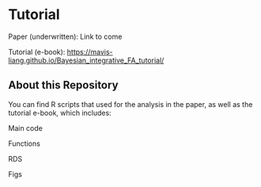 # Tutorial

Paper (underwritten): Link to come

Tutorial (e-book): https://mavis-liang.github.io/Bayesian_integrative_FA_tutorial/

## About this Repository

You can find R scripts that used for the analysis in the paper, as well as the tutorial e-book, which includes:

Main code

Functions

RDS

Figs
